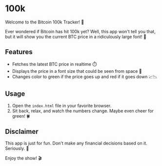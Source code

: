 # 100k

Welcome to the Bitcoin 100k Tracker! 🚀

Ever wondered if Bitcoin has hit 100k yet? Well, this app won't tell you that, but it will show you the current BTC price in a ridiculously large font! 🎉

## Features
- Fetches the latest BTC price in realtime ⏱️
- Displays the price in a font size that could be seen from space 🌌
- Changes color to green if the price goes up and red if it goes down 📈📉

## Usage
1. Open the `index.html` file in your favorite browser.
2. Sit back, relax, and watch the numbers change. Maybe even cheer for green! 🍀

## Disclaimer
This app is just for fun. Don't make any financial decisions based on it. Seriously. 💸

Enjoy the show! 🎬
